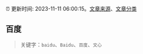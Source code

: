 :alarm_clock: 更新时间: 2023-11-11 06:00:15。[文章来源](/README.md)、[文章分类](/TAGS.md)

## 百度


> 关键字：`baidu`、`Baidu`、`百度`、`文心`



